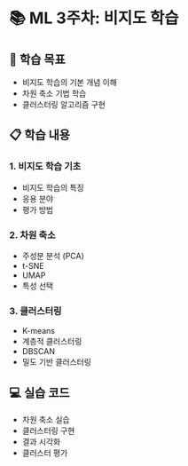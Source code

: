 # 📚 ML 3주차: 비지도 학습

## 🎯 학습 목표
- 비지도 학습의 기본 개념 이해
- 차원 축소 기법 학습
- 클러스터링 알고리즘 구현

## 📋 학습 내용

### 1. 비지도 학습 기초
- 비지도 학습의 특징
- 응용 분야
- 평가 방법

### 2. 차원 축소
- 주성분 분석 (PCA)
- t-SNE
- UMAP
- 특성 선택

### 3. 클러스터링
- K-means
- 계층적 클러스터링
- DBSCAN
- 밀도 기반 클러스터링

## 💻 실습 코드
- 차원 축소 실습
- 클러스터링 구현
- 결과 시각화
- 클러스터 평가
